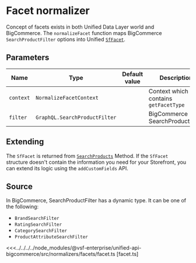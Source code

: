 # Facet normalizer

Concept of facets exists in both Unified Data Layer world and BigCommerce. The `normalizeFacet` function maps BigCommerce `SearchProductFilter` options into Unified [`SfFacet`](/unified-data-layer/unified-data-model.html#sffacet).

## Parameters

| Name      | Type                          | Default value | Description                           |
|-----------| ----------------------------- | ------------- | ------------------------------------- |
| `context` | `NormalizeFacetContext`       |               | Context which contains `getFacetType` |
| `filter`  | `GraphQL.SearchProductFilter` |               | BigCommerce SearchProductFilter       |

## Extending

The `SfFacet` is returned from [`SearchProducts`](/unified-data-layer/unified-methods/products#searchproducts) Method. If the `SfFacet` structure doesn't contain the information you need for your Storefront, you can extend its logic using the `addCustomFields` API.

## Source

In BigCommerce, SearchProductFilter has a dynamic type. It can be one of the following:

- `BrandSearchFilter`
- `RatingSearchFilter`
- `CategorySearchFilter`
- `ProductAttributeSearchFilter`

<<<../../../../node_modules/@vsf-enterprise/unified-api-bigcommerce/src/normalizers/facets/facet.ts [facet.ts]
